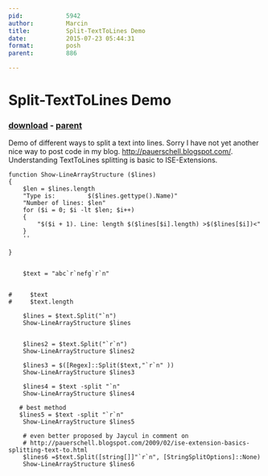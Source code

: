 ```yaml
---
pid:            5942
author:         Marcin
title:          Split-TextToLines Demo
date:           2015-07-23 05:44:31
format:         posh
parent:         886

---
```


# Split-TextToLines Demo

### [download](//scripts/5942.ps1) - [parent](//scripts/886.md)

Demo of different ways to split a text into lines. Sorry I have not yet another nice way to post code in my blog. http://pauerschell.blogspot.com/. Understanding TextToLines splitting is basic to ISE-Extensions. 

```posh
function Show-LineArrayStructure ($lines)
{
    $len = $lines.length
    "Type is:         $($lines.gettype().Name)"
    "Number of lines: $len"
    for ($i = 0; $i -lt $len; $i++)
    {
        "$($i + 1). Line: length $($lines[$i].length) >$($lines[$i])<"
    }
    '' 
    
} 


    $text = "abc`r`nefg`r`n"


#     $text
#     $text.length

    $lines = $text.Split("`n")
    Show-LineArrayStructure $lines
    

    $lines2 = $text.Split("`r`n")
    Show-LineArrayStructure $lines2

    $lines3 = $([Regex]::Split($text,"`r`n" ))
    Show-LineArrayStructure $lines3
    
    $lines4 = $text -split "`n"
    Show-LineArrayStructure $lines4

   # best method
   $lines5 = $text -split "`r`n"
    Show-LineArrayStructure $lines5

    # even better proposed by Jaycul in comment on
    # http://pauerschell.blogspot.com/2009/02/ise-extension-basics-splitting-text-to.html
    $lines6 =$text.Split([string[]]"`r`n", [StringSplitOptions]::None)
    Show-LineArrayStructure $lines6
```
